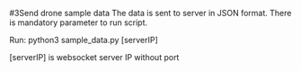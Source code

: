 #3Send drone sample data
The data is sent to server in JSON format. There is mandatory parameter to run script. 

Run:
python3 sample_data.py [serverIP]

[serverIP] is websocket server IP without port
